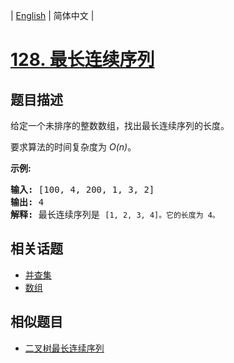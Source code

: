 
| [English](README_EN.md) | 简体中文 |

# [128. 最长连续序列](https://leetcode-cn.com/problems/longest-consecutive-sequence/)

## 题目描述

<p>给定一个未排序的整数数组，找出最长连续序列的长度。</p>

<p>要求算法的时间复杂度为&nbsp;<em>O(n)</em>。</p>

<p><strong>示例:</strong></p>

<pre><strong>输入:</strong>&nbsp;[100, 4, 200, 1, 3, 2]
<strong>输出:</strong> 4
<strong>解释:</strong> 最长连续序列是 <code>[1, 2, 3, 4]。它的长度为 4。</code></pre>


## 相关话题

- [并查集](https://leetcode-cn.com/tag/union-find)
- [数组](https://leetcode-cn.com/tag/array)

## 相似题目

- [二叉树最长连续序列](../binary-tree-longest-consecutive-sequence/README.md)
